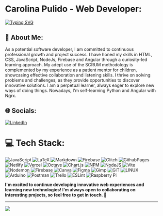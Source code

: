 # Carolina Pulido - Web Developer:

[![Typing SVG](https://readme-typing-svg.demolab.com?font=Lemon&size=30&pause=1000&color=7304F7&center=true&vCenter=true&random=false&width=900&height=70&lines=Hello+%F0%9F%91%8B+!+I'm+Carolina+Pulido+%F0%9F%91%A9%F0%9F%8F%BB%E2%80%8D%F0%9F%92%BB;I+have+projects+with+Vanilla+Javascript+...;ChartJs%2C+Firebase%2C+NodeJs+and+Angular;I'm+still+learning+Ngrx%2C+Python+and+Sql;Go+to+my+Portfolio!+Go+ahead+%F0%9F%91%87!+)](https://git.io/typing-svg)

<!-- <a href="https://git.io/typing-svg"><img src="https://readme-typing-svg.demolab.com?font=Lemon&size=30&pause=1000&color=7304F7&center=true&vCenter=true&random=false&width=900&height=70&lines=Hello+%F0%9F%91%8B+!+I'm+Carolina+Pulido+%F0%9F%91%A9%F0%9F%8F%BB%E2%80%8D%F0%9F%92%BB;I+have+projects+with+Vanilla+Javascript+...;ChartJs%2C+Firebase%2C+NodeJs+and+Angular;I'm+still+learning+Ngrx%2C+Python+and+Sql;Go+to+my+Portfolio!+Go+ahead+%F0%9F%91%87!+" alt="Typing SVG" /></a> -->

## 💫 About Me:
As a potential software developer, I am committed to continuous professional growth and project success. I have honed my skills in HTML, CSS, JavaScript, NodeJs, Firebase and Angular through a curiosity-led learning approach. My adept use of the SCRUM methodology is complemented by my experience as a patient mentor for children, showcasing effective collaboration and listening skills. I thrive on solving problems and challenges, as they provide opportunities to discover innovative solutions. I am a perpetual learner, always eager to explore new ways of doing things. Nowadays, I'm self-learning Python and Angular with Ngrx.

<!--🔭 I’m currently working on Laboratoria as Front-end developer<br> -->
<!--👯 I’m looking to collaborate on n <br>-->
<!--🤝 I’m looking for help with<br>-->
<!--🌱 I’m currently learning **Angular** and **NodeJs.** *React soon!!!*<br>-->
<!-- 💬 Ask me about<br>⚡ Fun fact -->

<!-- ## Technical Skills

- **Programming Languages:** HTML5, CSS3, JavaScript
- **Frameworks and Libraries:** Angular
- **Development Tools:** Visual Studio Code, Git, GitHub
- **Responsive Design:** Media Queries, Flexbox, Grid
- **Project Management:** Scrum, Kanban, Trello

## Education

- **Bachelor's Degree in [Your Specialization]** from [University Name]
  - Period: [Start Date] - [End Date]

## Notable Projects

1. [Project Name 1]
   - Description: [Briefly describe the project.]
   - Technologies Used: [List of technologies used in the project, e.g., HTML, CSS, JavaScript]
   - Repository Link: [Link to the GitHub repository if available.]

2. [Project Name 2]
   - Description: [Briefly describe the project.]
   - Technologies Used: [List of technologies used in the project, e.g., React, CSS]
   - Repository Link: [Link to the GitHub repository if available.]

## Contact

- LinkedIn: [Link to your LinkedIn profile]
- Email: [Your email address]

## Tags
#webdevelopment #frontend #html #css #javascript #react #angular #vuejs #github #portfolio #responsivedesign #projectmanagement
-->

## 🌐 Socials:
[![LinkedIn](https://img.shields.io/badge/LinkedIn-%230077B5.svg?logo=linkedin&logoColor=white)](https://linkedin.com/in/carolina-web-developer) 

# 💻 Tech Stack:
![JavaScript](https://img.shields.io/badge/javascript-%23323330.svg?style=for-the-badge&logo=javascript&logoColor=%23F7DF1E) ![LaTeX](https://img.shields.io/badge/latex-%23008080.svg?style=for-the-badge&logo=latex&logoColor=white) ![Markdown](https://img.shields.io/badge/markdown-%23000000.svg?style=for-the-badge&logo=markdown&logoColor=white) ![Firebase](https://img.shields.io/badge/firebase-%23039BE5.svg?style=for-the-badge&logo=firebase) ![Glitch](https://img.shields.io/badge/glitch-%233333FF.svg?style=for-the-badge&logo=glitch&logoColor=white) ![GithubPages](https://img.shields.io/badge/github%20pages-121013?style=for-the-badge&logo=github&logoColor=white) ![Netlify](https://img.shields.io/badge/netlify-%23000000.svg?style=for-the-badge&logo=netlify&logoColor=#00C7B7) ![Vercel](https://img.shields.io/badge/vercel-%23000000.svg?style=for-the-badge&logo=vercel&logoColor=white) ![Octave](https://img.shields.io/badge/OCTAVE-darkblue?style=for-the-badge&logo=octave&logoColor=fcd683) ![Chart.js](https://img.shields.io/badge/chart.js-F5788D.svg?style=for-the-badge&logo=chart.js&logoColor=white) ![NPM](https://img.shields.io/badge/NPM-%23CB3837.svg?style=for-the-badge&logo=npm&logoColor=white) ![NodeJS](https://img.shields.io/badge/node.js-6DA55F?style=for-the-badge&logo=node.js&logoColor=white) ![Vite](https://img.shields.io/badge/vite-%23646CFF.svg?style=for-the-badge&logo=vite&logoColor=white) ![Nodemon](https://img.shields.io/badge/NODEMON-%23323330.svg?style=for-the-badge&logo=nodemon&logoColor=%BBDEAD) ![Firebase](https://img.shields.io/badge/Firebase-039BE5?style=for-the-badge&logo=Firebase&logoColor=white) ![Canva](https://img.shields.io/badge/Canva-%2300C4CC.svg?style=for-the-badge&logo=Canva&logoColor=white) ![Figma](https://img.shields.io/badge/figma-%23F24E1E.svg?style=for-the-badge&logo=figma&logoColor=white) ![Gimp](https://img.shields.io/badge/Gimp-657D8B?style=for-the-badge&logo=gimp&logoColor=FFFFFF) ![GIT](https://img.shields.io/badge/Git-fc6d26?style=for-the-badge&logo=git&logoColor=white) ![LINUX](https://img.shields.io/badge/Linux-FCC624?style=for-the-badge&logo=linux&logoColor=black) ![Arduino](https://img.shields.io/badge/-Arduino-00979D?style=for-the-badge&logo=Arduino&logoColor=white) ![Postman](https://img.shields.io/badge/Postman-FF6C37?style=for-the-badge&logo=postman&logoColor=white) ![Trello](https://img.shields.io/badge/Trello-%23026AA7.svg?style=for-the-badge&logo=Trello&logoColor=white) ![ESLint](https://img.shields.io/badge/ESLint-4B3263?style=for-the-badge&logo=eslint&logoColor=white) ![Raspberry Pi](https://img.shields.io/badge/-RaspberryPi-C51A4A?style=for-the-badge&logo=Raspberry-Pi)

**I'm excited to continue developing innovative web experiences and learning new technologies! I'm always open to collaborating on interesting projects, so feel free to get in touch. 🙌**

<!--# 📊 GitHub Stats:-->
<!--![](https://github-readme-stats.vercel.app/api?username=karolans25&theme=yeblu&hide_border=false&include_all_commits=false&count_private=false)<br/>-->
<!--![](https://github-readme-streak-stats.herokuapp.com/?user=karolans25&theme=yeblu&hide_border=false)<br/>-->
<!--![](https://github-readme-stats.vercel.app/api/top-langs/?username=karolans25&theme=yeblu&hide_border=false&include_all_commits=true&count_private=true&layout=compact)-->

<!--## 🏆 GitHub Trophies-->
<!-- ![](https://github-profile-trophy.vercel.app/?username=karolans25&theme=algolia&no-frame=false&no-bg=true&margin-w=4) -->
<!--![](https://github-profile-trophy.vercel.app/?username=karolans25&theme=algolia&no-frame=false&no-bg=false&margin-w=4)-->

---
[![](https://visitcount.itsvg.in/api?id=karolans25&icon=2&color=0)](https://visitcount.itsvg.in)

<!-- Proudly created with GPRM ( https://gprm.itsvg.in ) -->
